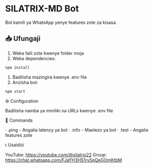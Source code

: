 # SILATRIX-MD Bot

Bot kamili ya WhatsApp yenye features zote za kisasa.

## 📥 Ufungaji

1. Weka faili zote kwenye folder moja
2. Weka dependencies:
```bash
npm install
```

1. Badilisha mazingira kwenye .env file
2. Anzisha bot:

```bash
npm start
```

⚙️ Configuration

Badilisha namba ya mmiliki na URLs kwenye .env file

🔧 Commands

· .ping - Angalia latency ya bot
· .info - Maelezo ya bot
· .test - Angalia features zote

📞 Usaidizi

YouTube: https://youtube.com/@silatrix22
Group: https://chat.whatsapp.com/FJaYH3HS1rv5pQeGOmKtbM
